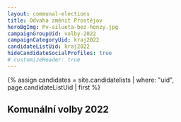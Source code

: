 ```yaml
---
layout: communal-elections
title: Odvaha změnit Prostějov
heroBgImg: Pv-silueta-bez-honzy.jpg
campaignGroupUid: volby-2022
campaignCategoryUid: kraj2022
candidateListUid: kraj2022
hideCandidateSocialProfiles: true
# customizeHeader: true
---
```

{% assign candidates = site.candidatelists | where: "uid", page.candidateListUid | first %}
<!-- {% capture mainContent %}
  <h1 class="head-alt-lg md:head-alt-xl text-center">Komunální volby 2022</h1>
{% endcapture %} -->

<!-- {% capture subContent %}
  <h2 class="head-alt-base md:head-alt-md mt-2 text-center">Šance <strong>změnit budoucnost</strong></h2>
{% endcapture %} -->

<!-- {% include elections-header.html img=page.img bgImg=page.heroBgImg mainContent=mainContent subContent=subContent candidateListNumber=candidates.number %} -->

<h2 class="head-alt-base md:head-alt-md mt-2">Komunální volby 2022</h2></br></br></br></br></br></br>
